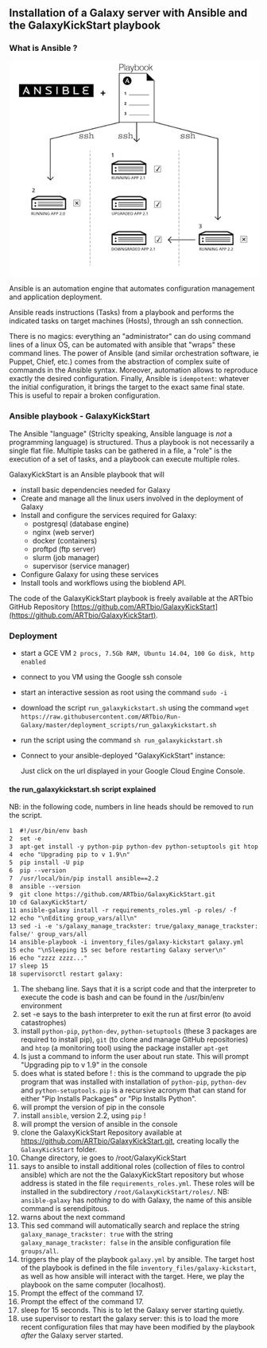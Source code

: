 ## Installation of a Galaxy server with Ansible and the GalaxyKickStart playbook

### What is Ansible ?

![Ansible](images/ansible.png)

Ansible is an automation engine that automates configuration management and application
deployment.

Ansible reads instructions (Tasks) from a playbook and performs the indicated tasks on
target machines (Hosts), through an ssh connection.

There is no magics: everything an "administrator" can do using command lines of a linux OS,
can be automated with ansible that "wraps" these command lines.
The power of Ansible (and similar orchestration software, ie Puppet, Chief, etc.) comes
from the abstraction of complex suite of commands in the Ansible syntax.
Moreover, automation allows to reproduce exactly the desired configuration.
Finally, Ansible is `idempotent`: whatever the initial configuration, it brings the target
to the exact same final state. This is useful to repair a broken configuration.

### Ansible playbook - GalaxyKickStart

The Ansible "language" (Striclty speaking, Ansible language is *not* a programming language)
is structured. Thus a playbook is not necessarily a single flat file. Multiple tasks can be gathered in a file, a "role" is the execution of a set of tasks, and a playbook can execute multiple roles.
 
GalaxyKickStart is an Ansible playbook that will

- install basic dependencies needed for Galaxy
- Create and manage all the linux users involved in the deployment of Galaxy
- Install and configure the services required for Galaxy:
  - postgresql (database engine)
  - nginx (web server)
  - docker (containers)
  - proftpd (ftp server)
  - slurm (job manager)
  - supervisor (service manager)
- Configure Galaxy for using these services
- Install tools and workflows using the bioblend API.

The code of the GalaxyKickStart playbook is freely available at the ARTbio GitHub
Repository [https://github.com/ARTbio/GalaxyKickStart](https://github.com/ARTbio/GalaxyKickStart).

### Deployment

- start a GCE VM `2 procs, 7.5Gb RAM, Ubuntu 14.04, 100 Go disk, http enabled`
- connect to you VM using the Google ssh console
- start an interactive session as root using the command `sudo -i`
- download the script `run_galaxykickstart.sh` using the command `wget https://raw.githubusercontent.com/ARTbio/Run-Galaxy/master/deployment_scripts/run_galaxykickstart.sh`
- run the script using the command `sh run_galaxykickstart.sh`
- Connect to your ansible-deployed "GalaxyKickStart" instance:
    
    Just click on the url displayed in your Google Cloud Engine Console.


#### the run_galaxykickstart.sh script explained

NB: in the following code, numbers in line heads should be removed to run the script.

```
1  #!/usr/bin/env bash
2  set -e
3  apt-get install -y python-pip python-dev python-setuptools git htop
4  echo "Upgrading pip to v 1.9\n"
5  pip install -U pip
6  pip --version
7  /usr/local/bin/pip install ansible==2.2
8  ansible --version
9  git clone https://github.com/ARTbio/GalaxyKickStart.git
10 cd GalaxyKickStart/
11 ansible-galaxy install -r requirements_roles.yml -p roles/ -f
12 echo "\nEditing group_vars/all\n"
13 sed -i -e 's/galaxy_manage_trackster: true/galaxy_manage_trackster: false/' group_vars/all
14 ansible-playbook -i inventory_files/galaxy-kickstart galaxy.yml
15 echo "\nSleeping 15 sec before restarting Galaxy server\n"
16 echo "zzzz zzzz..."
17 sleep 15
18 supervisorctl restart galaxy:
```

1. The shebang line. Says that it is a script code and that the interpreter to execute the
code is bash and can be found in the /usr/bin/env environment
2. set -e says to the bash interpreter to exit the run at first error (to avoid catastrophes)
3. install `python-pip`, `python-dev`, `python-setuptools` (these 3 packages are required to
install pip), `git` (to clone and manage GitHub repositories) and `htop` (a monitoring tool)
using the package installer `apt-get`
4. Is just a command to inform the user about run state. This will prompt
"Upgrading pip to v 1.9" in the console
5. does what is stated before ! : this is the command to upgrade the pip program that was
installed with installation of `python-pip`, `python-dev` and `python-setuptools`.
`pip` is a recursive acronym that can stand for either "Pip Installs Packages" or
"Pip Installs Python".
6. will prompt the version of pip in the console
7. install `ansible`, version 2.2, using `pip` !
8. will prompt the version of ansible in the console
9. clone the GalaxyKickStart Repository available at https://github.com/ARTbio/GalaxyKickStart.git,
creating locally the `GalaxyKickStart` folder.
10. Change directory, ie goes to /root/GalaxyKickStart
11. says to ansible to install additional roles (collection of files to control ansible)
which are not the the GalaxyKickStart repository but whose address is stated in the file
`requirements_roles.yml`. These roles will be installed in the subdirectory
`/root/GalaxyKickStart/roles/`. NB: `ansible-galaxy` has *nothing* to do with Galaxy,
the name of this ansible command is serendipitous.
12. warns about the next command
13. This sed command will automatically search and replace the string
`galaxy_manage_trackster: true` with the string `galaxy_manage_trackster: false`
in the ansible configuration file `groups/all`.
14. triggers the play of the playbook `galaxy.yml` by ansible. The target host of the playbook
is defined in the file `inventory_files/galaxy-kickstart`, as well as how ansible will interact with the target.
Here, we play the playbook on the same computer (localhost).
15. Prompt the effect of the command 17.
16. Prompt the effect of the command 17.
17. sleep for 15 seconds. This is to let the Galaxy server starting quietly.
18. use supervisor to restart the galaxy server: this is to load the more recent configuration
files that may have been modified by the playbook *after* the Galaxy server started.







